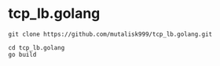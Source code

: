 # tcp_lb.golang


```
git clone https://github.com/mutalisk999/tcp_lb.golang.git

cd tcp_lb.golang
go build
```
